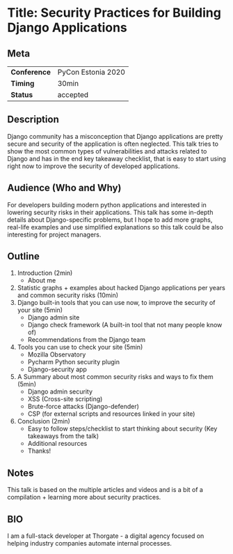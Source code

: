 # Title: Security Practices for Building Django Applications

## Meta

| | |
|-|-|
| **Conference** | PyCon Estonia 2020 |
| **Timing** | 30min |
| **Status** | accepted |

## Description

Django community has a misconception that Django applications are pretty secure and security of the application is often neglected. This talk tries to show the most common types of vulnerabilities and attacks related to Django and has in the end key takeaway checklist, that is easy to start using right now to improve the security of developed applications.

## Audience (Who and Why)

For developers building modern python applications and interested in lowering security risks in their applications. This talk has some in-depth details about Django-specific problems, but I hope to add more graphs, real-life examples and use simplified explanations so this talk could be also interesting for project managers.

## Outline

1. Introduction (2min)
    - About me
1. Statistic graphs + examples about hacked Django applications per years and common security risks (10min)
1. Django built-in tools that you can use now, to improve the security of your site (5min)
    - Django admin site
    - Django check framework (A built-in tool that not many people know of)
    - Recommendations from the Django team
1. Tools you can use to check your site (5min)
    - Mozilla Observatory
    - Pycharm Python security plugin
    - Django-security app
1. A Summary about most common security risks and ways to fix them (5min)
    - Django admin security
    - XSS (Cross-site scripting)
    - Brute-force attacks (Django-defender)
    - CSP (for external scripts and resources linked in your site)
1. Conclusion (2min)
    - Easy to follow steps/checklist to start thinking about security (Key takeaways from the talk)
    - Additional resources
    - Thanks!

## Notes

This talk is based on the multiple articles and videos and is a bit of a compilation + learning more about security practices.

## BIO

I am a full-stack developer at Thorgate - a digital agency
focused on helping industry companies automate internal processes.